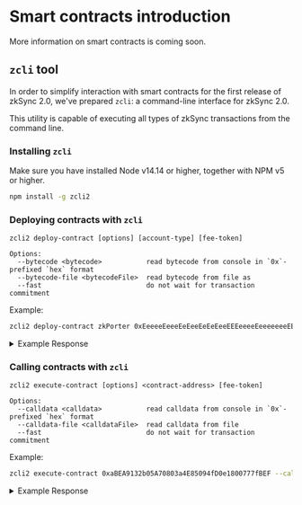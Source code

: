 # Smart contracts introduction

More information on smart contracts is coming soon.

## `zcli` tool

In order to simplify interaction with smart contracts for the first release of zkSync 2.0, we've prepared `zcli`: a
command-line interface for zkSync 2.0.

This utility is capable of executing all types of zkSync transactions from the command line.

### Installing `zcli`

Make sure you have installed Node v14.14 or higher, together with NPM v5 or higher.

```bash
npm install -g zcli2
```

### Deploying contracts with `zcli`

```console
zcli2 deploy-contract [options] [account-type] [fee-token]

Options:
  --bytecode <bytecode>           read bytecode from console in `0x`-prefixed `hex` format
  --bytecode-file <bytecodeFile>  read bytecode from file as
  --fast                          do not wait for transaction commitment
```

Example:

```bash
zcli2 deploy-contract zkPorter 0xEeeeeEeeeEeEeeEeEeEeeEEEeeeeEeeeeeeeEEeE --bytecode-file test-bytecode
```

<details>

<summary>Example Response</summary>

```json
{
  "network": "rinkeby",
  "transaction": null,
  "receipt": {
    "block": {
      "blockNumber": 7,
      "committed": true,
      "verified": false
    },
    "contractAddress": "0xaBEA9132b05A70803a4E85094fD0e1800777fBEF",
    "executed": true,
    "failReason": null,
    "status": true
  }
}
```

</details>

### Calling contracts with `zcli`

```console
zcli2 execute-contract [options] <contract-address> [fee-token]

Options:
  --calldata <calldata>           read calldata from console in `0x`-prefixed `hex` format
  --calldata-file <calldataFile>  read calldata from file
  --fast                          do not wait for transaction commitment
```

Example:

```bash
zcli2 execute-contract 0xaBEA9132b05A70803a4E85094fD0e1800777fBEF --calldata-file test-calldata
```

<details>

<summary>Example Response</summary>

```json
{
  "network": "rinkeby",
  "transaction": null,
  "receipt": {
    "block": {
      "blockNumber": 7,
      "committed": true,
      "verified": false
    },
    "contractAddress": null,
    "executed": true,
    "failReason": null,
    "status": true
  }
}
```

</details>
